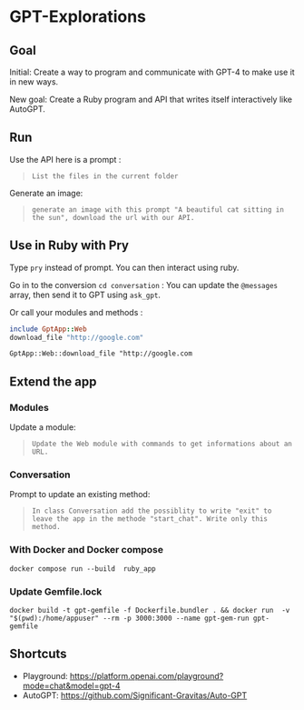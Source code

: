 # GPT-Explorations

## Goal 

Initial: Create a way to program and communicate with GPT-4 to make use it in new ways. 

New goal: Create a Ruby program and API that writes itself interactively like AutoGPT.


## Run 

Use the API here is a prompt : 

> `List the files in the current folder`

Generate an image: 

> `generate an image with this prompt "A beautiful cat sitting in the sun", download the url with our API.`

## Use in Ruby with Pry

Type `pry` instead of prompt. You can then interact using ruby. 

Go in to the conversion `cd conversation` : 
You can update the `@messages` array, then send it to GPT using `ask_gpt`. 

Or call your modules and methods : 

``` ruby
include GptApp::Web
download_file "http://google.com"
```

`GptApp::Web::download_file "http://google.com`

## Extend the app 

### Modules 

Update a module: 


> `Update the Web module with commands to get informations about an URL.`

### Conversation 

Prompt to update an existing method: 

> `In class Conversation add the possiblity to write "exit" to leave the app in the methode "start_chat". Write only this method.`

### With Docker and Docker compose 

`docker compose run --build  ruby_app`


### Update Gemfile.lock 

`docker build -t gpt-gemfile -f Dockerfile.bundler . && docker run  -v "$(pwd):/home/appuser" --rm -p 3000:3000 --name gpt-gem-run gpt-gemfile`


## Shortcuts 

* Playground: https://platform.openai.com/playground?mode=chat&model=gpt-4
* AutoGPT: https://github.com/Significant-Gravitas/Auto-GPT